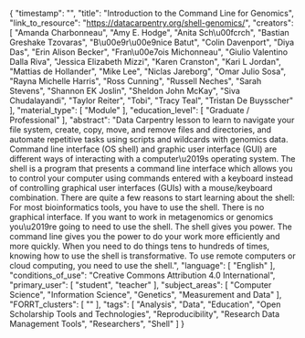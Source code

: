 {
    "timestamp": "",
    "title": "Introduction to the Command Line for Genomics",
    "link_to_resource": "https://datacarpentry.org/shell-genomics/",
    "creators": [
        "Amanda Charbonneau",
        "Amy E. Hodge",
        "Anita Sch\u00fcrch",
        "Bastian Greshake Tzovaras",
        "B\u00e9r\u00e9nice Batut",
        "Colin Davenport",
        "Diya Das",
        "Erin Alison Becker",
        "Fran\u00e7ois Michonneau",
        "Giulio Valentino Dalla Riva",
        "Jessica Elizabeth Mizzi",
        "Karen Cranston",
        "Kari L Jordan",
        "Mattias de Hollander",
        "Mike Lee",
        "Niclas Jareborg",
        "Omar Julio Sosa",
        "Rayna Michelle Harris",
        "Ross Cunning",
        "Russell Neches",
        "Sarah Stevens",
        "Shannon EK Joslin",
        "Sheldon John McKay",
        "Siva Chudalayandi",
        "Taylor Reiter",
        "Tobi",
        "Tracy Teal",
        "Tristan De Buysscher"
    ],
    "material_type": [
        "Module"
    ],
    "education_level": [
        "Graduate / Professional"
    ],
    "abstract": "Data Carpentry lesson to learn to navigate your file system, create, copy, move, and remove files and directories, and automate repetitive tasks using scripts and wildcards with genomics data. Command line interface (OS shell) and graphic user interface (GUI) are different ways of interacting with a computer\u2019s operating system. The shell is a program that presents a command line interface which allows you to control your computer using commands entered with a keyboard instead of controlling graphical user interfaces (GUIs) with a mouse/keyboard combination. There are quite a few reasons to start learning about the shell: For most bioinformatics tools, you have to use the shell. There is no graphical interface. If you want to work in metagenomics or genomics you\u2019re going to need to use the shell. The shell gives you power. The command line gives you the power to do your work more efficiently and more quickly. When you need to do things tens to hundreds of times, knowing how to use the shell is transformative. To use remote computers or cloud computing, you need to use the shell.",
    "language": [
        "English"
    ],
    "conditions_of_use": "Creative Commons Attribution 4.0 International",
    "primary_user": [
        "student",
        "teacher"
    ],
    "subject_areas": [
        "Computer Science",
        "Information Science",
        "Genetics",
        "Measurement and Data"
    ],
    "FORRT_clusters": [
        ""
    ],
    "tags": [
        "Analysis",
        "Data",
        "Education",
        "Open Scholarship Tools and Technologies",
        "Reproducibility",
        "Research Data Management Tools",
        "Researchers",
        "Shell"
    ]
}